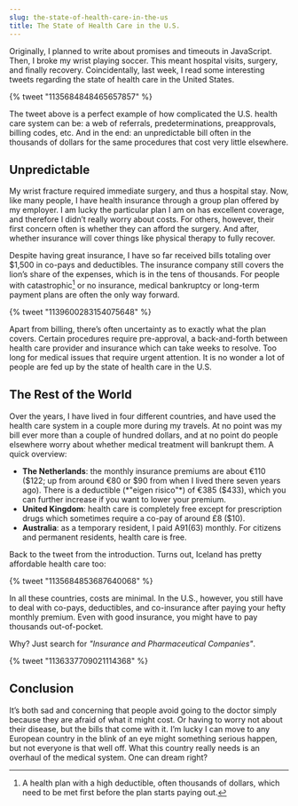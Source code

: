 ```yaml
---
slug: the-state-of-health-care-in-the-us
title: The State of Health Care in the U.S.
---
```

Originally, I planned to write about promises and timeouts in JavaScript. Then, I broke my wrist playing soccer. This meant hospital visits, surgery, and finally recovery. Coincidentally, last week, I read some interesting tweets regarding the state of health care in the United States.
<!-- excerpt -->

{% tweet "1135684848465657857" %}

The tweet above is a perfect example of how complicated the U.S. health care system can be: a web of referrals, predeterminations, preapprovals, billing codes, etc. And in the end: an unpredictable bill often in the thousands of dollars for the same procedures that cost very little elsewhere.

## Unpredictable
My wrist fracture required immediate surgery, and thus a hospital stay. Now, like many people, I have health insurance through a group plan offered by my employer. I am lucky the particular plan I am on has excellent coverage, and therefore I didn’t really worry about costs. For others, however, their first concern often is whether they can afford the surgery. And after, whether insurance will cover things like physical therapy to fully recover.

Despite having great insurance, I have so far received bills totaling over $1,500 in co-pays and deductibles. The insurance company still covers the lion’s share of the expenses, which is in the tens of thousands. For people with catastrophic[^2] or no insurance, medical bankruptcy or long-term payment plans are often the only way forward.

{% tweet "1139600283154075648" %}

Apart from billing, there’s often uncertainty as to exactly what the plan covers. Certain procedures require pre-approval, a back-and-forth between health care provider and insurance which can take weeks to resolve. Too long for medical issues that require urgent attention. It is no wonder a lot of people are fed up by the state of health care in the U.S.

## The Rest of the World
Over the years, I have lived in four different countries, and have used the health care system in a couple more during my travels. At no point was my bill ever more than a couple of hundred dollars, and at no point do people elsewhere worry about whether medical treatment will bankrupt them. A quick overview:

* **The Netherlands**: the monthly insurance premiums are about €110 ($122; up from around €80 or $90 from when I lived there seven years ago). There is a deductible (*"eigen risico"*) of €385 ($433), which you can further increase if you want to lower your premium.
* **United Kingdom**: health care is completely free except for prescription drugs which sometimes require a co-pay of around £8 ($10).
* **Australia**: as a temporary resident, I paid A$91 ($63) monthly. For citizens and permanent residents, health care is free.

Back to the tweet from the introduction. Turns out, Iceland has pretty affordable health care too:

{% tweet "1135684853687640068" %}

In all these countries, costs are minimal. In the U.S., however, you still have to deal with co-pays, deductibles, and co-insurance after paying your hefty monthly premium. Even with good insurance, you might have to pay thousands out-of-pocket.

Why? Just search for *"Insurance and Pharmaceutical Companies"*.

{% tweet "1136337709021114368" %}

## Conclusion
It’s both sad and concerning that people avoid going to the doctor simply because they are afraid of what it might cost. Or having to worry not about their disease, but the bills that come with it. I’m lucky I can move to any European country in the blink of an eye might something serious happen, but not everyone is that well off. What this country really needs is an overhaul of the medical system. One can dream right?

[1]: https://twitter.com/vseventer
[^2]: A health plan with a high deductible, often thousands of dollars, which need to be met first before the plan starts paying out.
